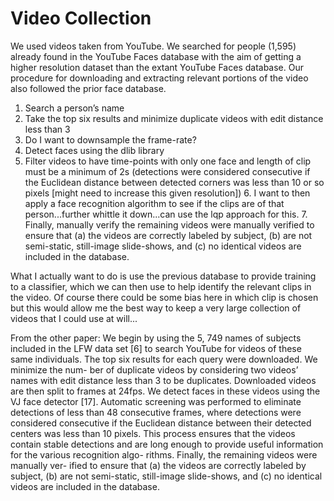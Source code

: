 # Video Collection

We used videos taken from YouTube. We searched for people (1,595) already found in the YouTube Faces database with the aim of getting a higher resolution dataset than the extant YouTube Faces database. Our procedure for downloading and extracting relevant portions of the video also followed the prior face database.

1. Search a person’s name 
2. Take the top six results and minimize duplicate videos with edit distance less than 3
3. Do I want to downsample the frame-rate?
4. Detect faces using the dlib library
5. Filter videos to have time-points with only one face and length of clip must be a minimum of 2s (detections were considered consecutive if the Euclidean distance between detected corners was less than 10 or so pixels [might need to increase this given resolution]) 6. I want to then apply a face recognition algorithm to see if the clips are of that person...further whittle it down...can use the lqp approach for this. 7. Finally, manually verify the remaining videos were manually verified to ensure that (a) the videos are correctly labeled by subject, (b) are not semi-static, still-image slide-shows, and (c) no identical videos are included in the database.

What I actually want to do is use the previous database to provide training to a classifier, which we can then use to help identify the relevant clips in the video. Of course there could be some bias here in which clip is chosen but this would allow me the best way to keep a very large collection of videos that I could use at will...

From the other paper: We begin by using the 5, 749 names of subjects included in the LFW data set [6] to search YouTube for videos of these same individuals. The top six results for each query were downloaded. We minimize the num- ber of duplicate videos by considering two videos’ names with edit distance less than 3 to be duplicates. Downloaded videos are then split to frames at 24fps. We detect faces in these videos using the VJ face detector [17]. Automatic screening was performed to eliminate detections of less than 48 consecutive frames, where detections were considered consecutive if the Euclidean distance between their detected centers was less than 10 pixels. This process ensures that the videos contain stable detections and are long enough to provide useful information for the various recognition algo- rithms. Finally, the remaining videos were manually ver- ified to ensure that (a) the videos are correctly labeled by subject, (b) are not semi-static, still-image slide-shows, and (c) no identical videos are included in the database.
